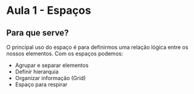# Aula 1 - Espaços

## Para que serve?

O principal uso do espaço é para definirmos uma relação lógica entre os nossos elementos. Com os espaços podemos:

 - Agrupar e separar elementos
 - Definir hierarquia
 - Organizar informação (Grid)
 - Espaço para respirar